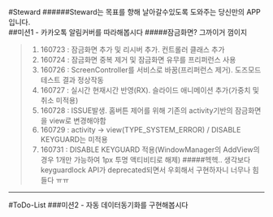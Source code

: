 #Steward
######Steward는 목표를 향해 날아갈수있도록 도와주는 당신만의 APP입니다.
<br>
##미션1 - 카카오톡 알림커버를 따라해봅시다
#####잠금화면? 그까이거 껌이지
>1. 160723 : 잠금화면 추가 및 리시버 추가. 컨트롤러 클래스 추가
>2. 160724 : 잠금화면 중복 제거 및 잠금화면 유무를 프리퍼런스 사용
>3. 160726 : ScreenController를 서비스로 바꿈(프리퍼런스 제거). 도즈모드 테스트 결과 정상작동
>4. 160727 : 실시간 현재시간 반영(RX). 슬라이드 애니메이션 추가(가중치 및 취소 미적용)
>5. 160728 : ISSUE발생. 홈버튼 제어를 위해 기존의 activity기반의 잠금화면을 view로 변경해야함
>6. 160729 : activity -> view(TYPE_SYSTEM_ERROR) / DISABLE KEYGUARD는 미적용
>7. 160731 : DISABLE KEYGUARD 적용(WindowManager의 AddView의 경우 1개만 가능하여 1px 투명 액티비티로 해제)
>#####헥헥.. 생각보다 keyguardlock API가 deprecated되면서 우회해서 구현하자니 너무나 힘들다 ㅠㅠ

----------------------------------------------------------------------------------

#ToDo-List
###미션2 - 자동 데이터동기화를 구현해봅시다